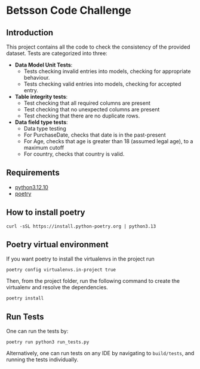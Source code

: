 # Betsson Code Challenge
## Introduction
This project contains all the code to check the consistency of the provided dataset.
Tests are categorized into three:
- **Data Model Unit Tests**:
  - Tests checking invalid entries into models, checking for appropriate behaviour.
  - Tests checking valid entries into models, checking for accepted entry.
- **Table integrity tests**:
  - Test checking that all required columns are present
  - Test checking that no unexpected columns are present
  - Test checking that there are no duplicate rows.
- **Data field type tests**:
  - Data type testing
  - For PurchaseDate, checks that date is in the past-present
  - For Age, checks that age is greater than 18 (assumed legal age), to a maximum cutoff
  - For country, checks that country is valid.

## Requirements
- [python3.12.10](https://www.python.org/downloads/release/python-31210/)
- [poetry](https://python-poetry.org/docs/#installing-with-the-official-installer)

## How to install poetry
```shell
curl -sSL https://install.python-poetry.org | python3.13
```

## Poetry virtual environment

If you want poetry to install the virtualenvs in the project run
```shell
poetry config virtualenvs.in-project true
```

Then, from the project folder, run the following command to create the virtualenv and resolve the
dependencies.
```shell
poetry install
```

## Run Tests
One can run the tests by:
```shell
poetry run python3 run_tests.py
```
Alternatively, one can run tests on any IDE by navigating to ```build/tests```, and running the tests
individually.